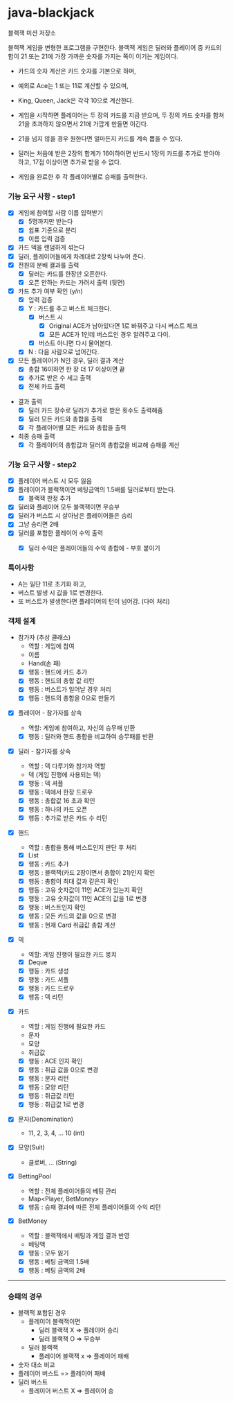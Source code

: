 # java-blackjack

블랙잭 미션 저장소

블랙잭 게임을 변형한 프로그램을 구현한다. 블랙잭 게임은 딜러와 플레이어 중 카드의 합이 21 또는 21에 가장 가까운 숫자를 가지는 쪽이 이기는 게임이다.

- 카드의 숫자 계산은 카드 숫자를 기본으로 하며, 
- 예외로 Ace는 1 또는 11로 계산할 수 있으며, 
- King, Queen, Jack은 각각 10으로 계산한다.

- 게임을 시작하면 플레이어는 두 장의 카드를 지급 받으며, 두 장의 카드 숫자를 합쳐 21을 초과하지 않으면서 21에 가깝게 만들면 이긴다.
- 21을 넘지 않을 경우 원한다면 얼마든지 카드를 계속 뽑을 수 있다.
- 딜러는 처음에 받은 2장의 합계가 16이하이면 반드시 1장의 카드를 추가로 받아야 하고, 17점 이상이면 추가로 받을 수 없다.

- 게임을 완료한 후 각 플레이어별로 승패를 출력한다.

### 기능 요구 사항 - step1
- [x] 게임에 참여할 사람 이름 입력받기
  - [x] 5명까지만 받는다
  - [x] 쉼표 기준으로 분리
  - [x] 이름 입력 검증
- [x] 카드 덱을 랜덤하게 섞는다
- [x] 딜러, 플레이어들에게 차례대로 2장씩 나누어 준다.
- [x] 전원의 분배 결과를 출력
  - [x] 딜러는 카드를 한장만 오픈한다.
  - [x] 오픈 안하는 카드는 가려서 출력 (뒷면) 
- [x] 카드 추가 여부 확인 (y/n)
  - [x] 입력 검증
  - [x] Y : 카드를 주고 버스트 체크한다.
    - [x] 버스트 시
      - [x] Original ACE가 남아있다면 1로 바꿔주고 다시 버스트 체크 
      - [x] 모든 ACE가 1인데 버스트인 경우 알려주고 다이.
    - [x] 버스트 아니면 다시 물어본다.
  - [x] N : 다음 사람으로 넘어간다.
- [x] 모든 플레이어가 N인 경우, 딜러 결과 계산
  - [X] 총합 16이하면 한 장 더 17 이상이면 끝
  - [X] 추가로 받은 수 세고 출력
  - [X] 전체 카드 출력
- 결과 출력
  - [X] 딜러 카드 장수로 딜러가 추가로 받은 횟수도 출력해줌
  - [X] 딜러 모든 카드와 총합을 출력
  - [X] 각 플레이어별 모든 카드와 총합을 출력
- 최종 승패 출력
  - [X] 각 플레이어의 총합값과 딜러의 총합값을 비교해 승패를 계산

### 기능 요구 사항 - step2
- [x] 플레이어 버스트 시 모두 잃음
- [x] 플레이어가 블랙잭이면 베팅금액의 1.5배를 딜러로부터 받는다. 
  - [x] 블랙잭 판정 추가
- [x] 딜러와 플레이어 모두 블랙잭이면 무승부
- [x] 딜러가 버스트 시 살아남은 플레이어들은 승리
- [x] 그냥 승리면 2배
- [x] 딜러를 포함한 플레이어 수익 출력
  - [x] 딜러 수익은 플레이어들의 수익 총합에 - 부호 붙이기


### 특이사항
 - A는 일단 11로 초기화 하고,
 - 버스트 발생 시 값을 1로 변경한다.
 - 또 버스트가 발생한다면 플레이어의 턴이 넘어감. (다이 처리)

### 객체 설계
- 참가자 (추상 클래스)
  - 역할 : 게임에 참여
  - 이름
  - Hand(손 패)
  - [x] 행동 : 핸드에 카드 추가
  - [x] 행동 : 핸드의 총합 값 리턴
  - [x] 행동 : 버스트가 일어날 경우 처리
  - [x] 행동 : 핸드의 총합을 0으로 만들기
- [X] 플레이어 - 참가자를 상속
  - 역할: 게임에 참여하고, 자신의 승무패 반환
  - [x] 행동 : 딜러와 핸드 총합을 비교하여 승무패를 반환
- [x] 딜러 - 참가자를 상속
  - 역할 : 덱 다루기와 참가자 역할
  - 덱 (게임 진행에 사용되는 덱)
  - [x] 행동 : 덱 셔플
  - [x] 행동 : 덱에서 한장 드로우
  - [x] 행동 : 총합값 16 초과 확인
  - [x] 행동 : 하나의 카드 오픈
  - [x] 행동 : 추가로 받은 카드 수 리턴

- [x] 핸드
  - 역할 : 총합을 통해 버스트인지 판단 후 처리 
  - [x] List<Card>
  - [x] 행동 : 카드 추가
  - [x] 행동 : 블랙잭(카드 2장이면서 총합이 21)인지 확인
  - [x] 행동 : 총합이 최대 값과 같은지 확인
  - [X] 행동 : 고유 숫자값이 11인 ACE가 있는지 확인
  - [x] 행동 : 고유 숫자값이 11인 ACE의 값을 1로 변경
  - [x] 행동 : 버스트인지 확인
  - [x] 행동 : 모든 카드의 값을 0으로 변경
  - [x] 행동 : 현재 Card 취급값 총합 계산
- [x] 덱
  - 역할: 게임 진행이 필요한 카드 뭉치
  - [x] Deque<Card>
  - [x] 행동 : 카드 생성
  - [X] 행동 : 카드 셔플
  - [x] 행동 : 카드 드로우
  - [x] 행동 : 덱 리턴
- [x] 카드
  - 역할 : 게임 진행에 필요한 카드 
  - 문자
  - 모양
  - 취급값
  - [x] 행동 : ACE 인지 확인
  - [x] 행동 : 취급 값을 0으로 변경
  - [x] 행동 : 문자 리턴
  - [x] 행동 : 모양 리턴
  - [x] 행동 : 취급값 리턴
  - [x] 행동 : 취급값 1로 변경
- [x] 문자(Denomination)
  - 11, 2, 3, 4, ... 10 (int)
- [x] 모양(Suit)
  - 클로버, ... (String)

- [x] BettingPool
  - 역할 : 전체 플레이어들의 베팅 관리
  - Map<Player, BetMoney>
  - [x] 행동 : 승패 결과에 따른 전체 플레이어들의 수익 리턴 
- [x] BetMoney
  - 역할 : 블랙잭에서 베팅과 게임 결과 반영
  - 베팅액
  - [x] 행동 : 모두 잃기
  - [x] 행동 : 베팅 금액의 1.5배 
  - [x] 행동 : 베팅 금액의 2배

---
### 승패의 경우
- 블랙잭 포함된 경우
  - 플레이어 블랙잭이면
    - 딜러 블랙잭 X => 플레이어 승리
    - 딜러 블랙잭 O => 무승부
  - 딜러 블랙잭
    - 플레이어 블랙잭 x => 플레이어 패배
- 숫자 대소 비교
- 플레이어 버스트 => 플레이어 패배 
- 딜러 버스트
  - 플레이어 버스트 X => 플레이어 승
